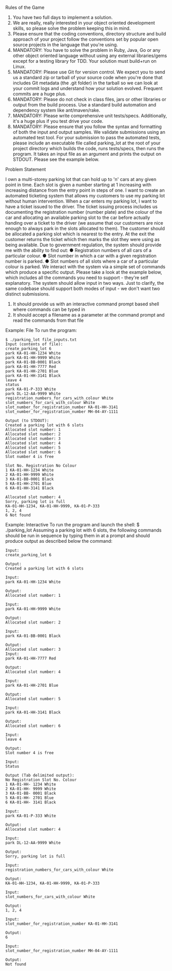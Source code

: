 Rules of the Game

1. You have two full days to implement a solution.
2. We are really, really interested in your object oriented development skills,
so please solve the problem keeping this in mind.
3. Please ensure that the coding conventions, directory structure and build
approach of your project follow the conventions set by popular open
source projects in the language that you're using.
4. MANDATORY: You have to solve the problem in Ruby, Java, Go or any
other object oriented language without using any external
libraries/gems​ except for a testing library for TDD. Your solution must
build+run on Linux.
5. MANDATORY: Please use Git for version control. We expect you to send
us a standard zip or tarball​ of your source code when you're done that
includes Git metadata (the .git folder) in the tarball so we can look at your
commit logs and understand how your solution evolved. Frequent commits
are a huge plus.
6. MANDATORY: Please do not ​check in class files, jars or other libraries or
output from the build process. Use a standard build automation and
dependency system like ant/maven/rake.
7. MANDATORY: Please write comprehensive unit tests/specs. Additionally,
it's a huge plus if you test drive your code.
8. MANDATORY: Please ensure that you follow the syntax and formatting of
both the input and output samples. We validate submissions using an
automated test tool. For your submission to pass the automated tests,
please include an executable file called parking_lot at the root of your
project directory​ which builds the code, runs tests/specs, then runs the
program. It takes an input file as an argument and prints the output on
STDOUT. Please see the example below.


Problem Statement

I own a multi-storey parking lot that can hold up to 'n' cars at any given point in
time. Each slot is given a number starting at 1 increasing with increasing distance
from the entry point in steps of one. I want to create an automated ticketing
system that allows my customers to use my parking lot without human
intervention.
When a car enters my parking lot, I want to have a ticket issued to the driver. The
ticket issuing process includes us documenting the registration number (number
plate) and the colour of the car and allocating an available parking slot to the car
before actually handing over a ticket to the driver (we assume that our customers
are nice enough to always park in the slots allocated to them). The customer
should be allocated a parking slot which is nearest to the entry. At the exit the
customer returns the ticket which then marks the slot they were using as being
available.
Due to government regulation, the system should provide me with the ability to
find out:
● Registration numbers of all cars of a particular colour.
● Slot number in which a car with a given registration number is parked.
● Slot numbers of all slots where a car of a particular colour is parked.
We interact with the system via a simple set of commands which produce a
specific output. Please take a look at the example below, which includes all the
commands you need to support - they're self explanatory. The system should
allow input in two ways. Just to clarify, the same codebase should support both
modes of input - we don't want two distinct submissions.
1) It should provide us with an interactive command prompt based shell where
commands can be typed in
2) It should accept a filename as a parameter at the command prompt and read
the commands from that file

Example: File
To run the program:
```
$ ./parking_lot file_inputs.txt
Input (contents of file):
create_parking_lot 6
park KA-01-HH-1234 White
park KA-01-HH-9999 White
park KA-01-BB-0001 Black
park KA-01-HH-7777 Red
park KA-01-HH-2701 Blue
park KA-01-HH-3141 Black
leave 4
status
park KA-01-P-333 White
park DL-12-AA-9999 White
registration_numbers_for_cars_with_colour White
slot_numbers_for_cars_with_colour White
slot_number_for_registration_number KA-01-HH-3141
slot_number_for_registration_number MH-04-AY-1111

Output (to STDOUT):
Created a parking lot with 6 slots
Allocated slot number: 1
Allocated slot number: 2
Allocated slot number: 3
Allocated slot number: 4
Allocated slot number: 5
Allocated slot number: 6
Slot number 4 is free

Slot No. Registration No Colour
1 KA-01-HH-1234 White
2 KA-01-HH-9999 White
3 KA-01-BB-0001 Black
5 KA-01-HH-2701 Blue
6 KA-01-HH-3141 Black

Allocated slot number: 4
Sorry, parking lot is full
KA-01-HH-1234, KA-01-HH-9999, KA-01-P-333
1, 2, 4
6 Not found
```

Example: Interactive
To run the program and launch the shell:
$ ./parking_lot
Assuming a parking lot with 6 slots, the following commands should be run in
sequence by typing them in at a prompt and should produce output as described
below the command:

```
Input:
create_parking_lot 6

Output:
Created a parking lot with 6 slots

Input:
park KA-01-HH-1234 White

Output:
Allocated slot number: 1

Input:
park KA-01-HH-9999 White

Output:
Allocated slot number: 2

Input:
park KA-01-BB-0001 Black

Output:
Allocated slot number: 3
Input:
park KA-01-HH-7777 Red

Output:
Allocated slot number: 4

Input:
park KA-01-HH-2701 Blue

Output:
Allocated slot number: 5

Input:
park KA-01-HH-3141 Black

Output:
Allocated slot number: 6

Input:
leave 4

Output:
Slot number 4 is free

Input:
Status

Output (Tab delimited output):
No Registration Slot No. Colour
1 KA-01-HH- 1234 White
2 KA-01-HH- 9999 White
3 KA-01-BB- 0001 Black
5 KA-01-HH- 2701 Blue
6 KA-01-HH- 3141 Black

Input:
park KA-01-P-333 White

Output:
Allocated slot number: 4

Input:
park DL-12-AA-9999 White

Output:
Sorry, parking lot is full

Input:
registration_numbers_for_cars_with_colour White

Output:
KA-01-HH-1234, KA-01-HH-9999, KA-01-P-333

Input:
slot_numbers_for_cars_with_colour White

Output:
1, 2, 4

Input:
slot_number_for_registration_number KA-01-HH-3141

Output:
6

Input:
slot_number_for_registration_number MH-04-AY-1111

Output:
Not found
```